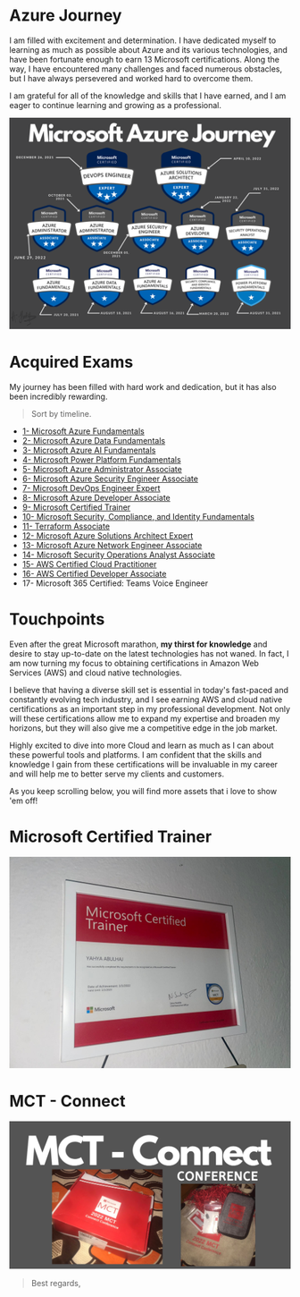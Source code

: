 # Azure Journey

I am filled with excitement and determination. I have dedicated myself to learning as much as possible about Azure and its various technologies, and have been fortunate enough to earn 13 Microsoft certifications. Along the way, I have encountered many challenges and faced numerous obstacles, but I have always persevered and worked hard to overcome them. 


I am grateful for all of the knowledge and skills that I have earned, and I am eager to continue learning and growing as a professional.

<img src="AZJOURNEY.png">


# Acquired Exams
My journey has been filled with hard work and dedication, but it has also been incredibly rewarding.


> Sort by timeline.
- [1- Microsoft Azure Fundamentals](1°AZ-900.pdf)
- [2- Microsoft Azure Data Fundamentals ](2°DP-900.pdf)
- [3- Microsoft Azure AI Fundamentals ](3°AI-900.pdf)
- [4- Microsoft Power Platform Fundamentals ](4°PL-900.pdf)
- [5- Microsoft Azure Administrator Associate](5°AZ-104.pdf)
- [6- Microsoft Azure Security Engineer Associate](6°AZ-500.pdf)
- [7- Microsoft DevOps Engineer Expert](7°AZ-400.pdf)
- [8- Microsoft Azure Developer Associate](8°AZ-204.pdf)
- [9- Microsoft Certified Trainer](MCT.pdf)
- [10- Microsoft Security, Compliance, and Identity Fundamentals](9°SC-900.pdf)
- [11- Terraform Associate ](10°Terraform.pdf)
- [12- Microsoft Azure Solutions Architect Expert](11°AZ-305.pdf)
- [13- Microsoft Azure Network Engineer Associate ](12°AZ-700.pdf)
- [14- Microsoft Security Operations Analyst Associate](13°SC-200.pdf)
- [15- AWS Certified Cloud Practitioner ](14°%20AWS%20Certified%20Cloud%20Practitioner%20certificate.pdf)
- [16- AWS Certified Developer Associate ](16-AWSCertifiedDeveloper-Associatecertificate.pdf)
- 17- Microsoft 365 Certified: Teams Voice Engineer

# Touchpoints
Even after the great Microsoft marathon, **my thirst for knowledge** and desire to stay up-to-date on the latest technologies has not waned. In fact, I am now turning my focus to obtaining certifications in Amazon Web Services (AWS) and cloud native technologies.

I believe that having a diverse skill set is essential in today's fast-paced and constantly evolving tech industry, and I see earning AWS and cloud native certifications as an important step in my professional development. Not only will these certifications allow me to expand my expertise and broaden my horizons, but they will also give me a competitive edge in the job market.

Highly excited to dive into more Cloud and learn as much as I can about these powerful tools and platforms. I am confident that the skills and knowledge I gain from these certifications will be invaluable in my career and will help me to better serve my clients and customers.

As you keep scrolling below, you will find more assets that i love to show 'em off!

# Microsoft Certified Trainer 
<img src="ondawall.jpg" alt="i'll look for it in the phone">

# MCT - Connect
<img src="Connect.png">

> Best regards,
